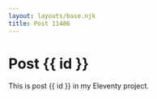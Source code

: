 ```yaml
---
layout: layouts/base.njk
title: Post 11486
---
```


# Post {{ id }}

This is post {{ id }} in my Eleventy project.
